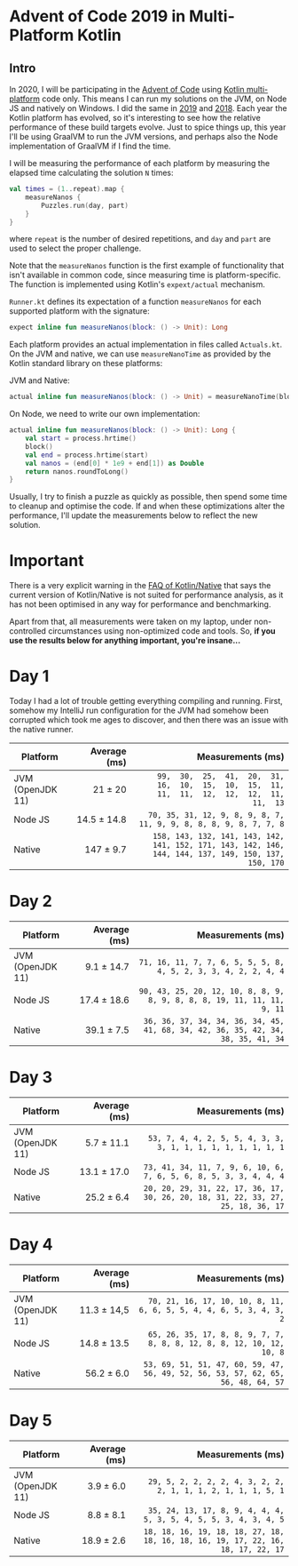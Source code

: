 # Advent of Code 2019 in Multi-Platform Kotlin

## Intro
In 2020, I will be participating in the [Advent of Code](https://adventofcode.com) using [Kotlin multi-platform](https://kotlinlang.org/docs/reference/multiplatform.html) code only. This means I can run my solutions on the JVM, on Node JS and natively on Windows. I did the same in [2019](https://github.com/jorispz/aoc-2019) and [2018](https://github.com/jorispz/aoc-2018). 
Each year the Kotlin platform has evolved, so it's interesting to see how the relative performance of these build targets evolve. Just to spice things up, this year I'll be using GraalVM to run the JVM versions, and perhaps also the Node implementation of GraalVM if I find the time.


I will be measuring the performance of each platform by measuring the elapsed time calculating the solution `N` times:
```kotlin
val times = (1..repeat).map {
    measureNanos {
        Puzzles.run(day, part)
    }
}
```
where `repeat` is the number of desired repetitions, and `day` and `part` are used to select the proper challenge.

Note that the `measureNanos` function is the first example of functionality that isn't available in common code, since measuring time is platform-specific. The function is implemented using Kotlin's `expext/actual` mechanism.

`Runner.kt` defines its expectation of a function `measureNanos` for each supported platform with the signature:
```kotlin
expect inline fun measureNanos(block: () -> Unit): Long
```

Each platform provides an actual implementation in files called `Actuals.kt`. On the JVM and native, we can use `measureNanoTime` as provided by the Kotlin standard library on these platforms:

JVM and Native:
```kotlin
actual inline fun measureNanos(block: () -> Unit) = measureNanoTime(block)
```

On Node, we need to write our own implementation:
```kotlin
actual inline fun measureNanos(block: () -> Unit): Long {
    val start = process.hrtime()
    block()
    val end = process.hrtime(start)
    val nanos = (end[0] * 1e9 + end[1]) as Double
    return nanos.roundToLong()
}
```

Usually, I try to finish a puzzle as quickly as possible, then spend some time to cleanup and optimise the code. If and when these optimizations alter the performance, I'll update the measurements below to reflect the new solution.

# Important
There is a very explicit warning in the [FAQ of Kotlin/Native](https://github.com/JetBrains/kotlin-native/blob/master/RELEASE_NOTES.md#performance) that says the current version of Kotlin/Native is not suited for performance analysis, as it has not been optimised in any way for performance and benchmarking. 

Apart from that, all measurements were taken on my laptop, under non-controlled circumstances using non-optimized code and tools. So, **if you use the results below for anything important, you're insane...**

# Day 1
Today I had a lot of trouble getting everything compiling and running. First, somehow my IntelliJ run configuration for the JVM had somehow been corrupted which took me ages to discover, and then there was an issue with the native runner.

| Platform         | Average (ms)           | Measurements (ms) |
| -----------------| ----------------------:|------------------:|
| JVM (OpenJDK 11) | 21&nbsp;±&nbsp;20 | ` 99,  30,  25,  41,  20,  31,  16,  10,  15,  10,  15,  11,  11,  11,  12,  12,  12,  11,  11,  13` |
| Node JS          | 14.5&nbsp;±&nbsp;14.8       | ` 70, 35, 31, 12, 9, 8, 9, 8, 7, 11, 9, 9, 8, 8, 8, 9, 8, 7, 7, 8` |
| Native           | 147&nbsp;±&nbsp;9.7         | `158, 143, 132, 141, 143, 142, 141, 152, 171, 143, 142, 146, 144, 144, 137, 149, 150, 137, 150, 170` | 

# Day 2

| Platform         | Average (ms)           | Measurements (ms) |
| -----------------| ----------------------:|------------------:|
| JVM (OpenJDK 11) | 9.1&nbsp;±&nbsp;14.7   | `71, 16, 11, 7, 7, 6, 5, 5, 5, 8, 4, 5, 2, 3, 3, 4, 2, 2, 4, 4` |
| Node JS          | 17.4&nbsp;±&nbsp;18.6  | `90, 43, 25, 20, 12, 10, 8, 8, 9, 8, 9, 8, 8, 8, 19, 11, 11, 11, 9, 11` |
| Native           | 39.1&nbsp;±&nbsp;7.5   | `36, 36, 37, 34, 34, 36, 34, 45, 41, 68, 34, 42, 36, 35, 42, 34, 38, 35, 41, 34` | 

# Day 3

| Platform         | Average (ms)           | Measurements (ms) |
| -----------------| ----------------------:|------------------:|
| JVM (OpenJDK 11) | 5.7&nbsp;±&nbsp;11.1   | `53, 7, 4, 4, 2, 5, 5, 4, 3, 3, 3, 1, 1, 1, 1, 1, 1, 1, 1, 1` |
| Node JS          | 13.1&nbsp;±&nbsp;17.0  | `73, 41, 34, 11, 7, 9, 6, 10, 6, 7, 6, 5, 6, 8, 5, 3, 3, 4, 4, 4` |
| Native           | 25.2&nbsp;±&nbsp;6.4   | `20, 20, 29, 31, 22, 17, 36, 17, 30, 26, 20, 18, 31, 22, 33, 27, 25, 18, 36, 17` | 

# Day 4

| Platform         | Average (ms)           | Measurements (ms) |
| -----------------| ----------------------:|------------------:|
| JVM (OpenJDK 11) | 11.3&nbsp;±&nbsp;14,5   | `70, 21, 16, 17, 10, 10, 8, 11, 6, 6, 5, 5, 4, 4, 6, 5, 3, 4, 3, 2` |
| Node JS          | 14.8&nbsp;±&nbsp;13.5   | `65, 26, 35, 17, 8, 8, 9, 7, 7, 8, 8, 8, 12, 8, 8, 12, 10, 12, 10, 8` |
| Native           | 56.2&nbsp;±&nbsp;6.0    | `53, 69, 51, 51, 47, 60, 59, 47, 56, 49, 52, 56, 53, 57, 62, 65, 56, 48, 64, 57` | 

# Day 5

| Platform         | Average (ms)           | Measurements (ms) |
| -----------------| ----------------------:|------------------:|
| JVM (OpenJDK 11) | 3.9&nbsp;±&nbsp;6.0   | `29, 5, 2, 2, 2, 2, 4, 3, 2, 2, 2, 1, 1, 1, 2, 1, 1, 1, 5, 1` |
| Node JS          | 8.8&nbsp;±&nbsp;8.1   | `35, 24, 13, 17, 8, 9, 4, 4, 4, 5, 3, 5, 4, 5, 5, 3, 4, 3, 4, 5` |
| Native           | 18.9&nbsp;±&nbsp;2.6  | `18, 18, 16, 19, 18, 18, 27, 18, 18, 16, 18, 16, 19, 17, 22, 16, 18, 17, 22, 17` | 
  